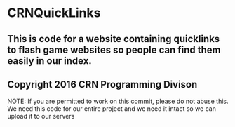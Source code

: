 # CRNQuickLinks
This is code for a website containing quicklinks to flash game websites so people can find them easily in our index.
-----------------------------------------------------------------
Copyright 2016 CRN Programming Divison
-----------------------------------------------------------------
NOTE:
If you are permitted to work on this commit, please do not abuse this. We need this code for our entire project and we need it intact so we can upload it to our servers
